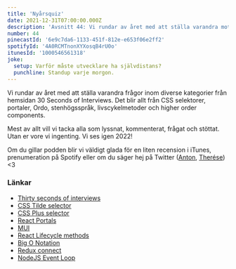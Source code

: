 ```yaml
---
title: 'Nyårsquiz'
date: 2021-12-31T07:00:00.000Z
description: 'Avsnitt 44: Vi rundar av året med att ställa varandra mot vägggen med intervjufrågor. CSS, Ordo, stenhögsspråk, higher order comoponents och mycket annat.'
number: 44
pinecastId: '6e9c7da6-1133-451f-812e-e653f06e2ff2'
spotifyId: '4A0RCMTnonXYXosqB4rU0o'
itunesId: '1000546561318'
joke:
  setup: Varför måste utvecklare ha självdistans?
  punchline: Standup varje morgon.
---
```


Vi rundar av året med att ställa varandra frågor inom diverse kategorier från hemsidan 30 Seconds of Interviews. Det blir allt från CSS selektorer, portaler, Ordo, stenhögsspråk, livscykelmetoder och higher order components.

Mest av allt vill vi tacka alla som lyssnat, kommenterat, frågat och stöttat. Utan er vore vi ingenting. Vi ses igen 2022!

Om du gillar podden blir vi väldigt glada för en liten recension i iTunes, prenumeration på Spotify eller om du säger hej på Twitter ([Anton](https://twitter.com/Awnton), [Therése](https://twitter.com/tkomstadius)) <3

### Länkar

- [Thirty seconds of interviews](https://30secondsofinterviews.org)
- [CSS Tilde selector](https://developer.mozilla.org/en-US/docs/Web/CSS/General_sibling_combinator)
- [CSS Plus selector](https://developer.mozilla.org/en-US/docs/Web/CSS/Adjacent_sibling_combinator)
- [React Portals](https://reactjs.org/docs/portals.html)
- [MUI](https://mui.com)
- [React Lifecycle methods](https://reactjs.org/docs/react-component.html#the-component-lifecycle)
- [Big O Notation](https://en.wikipedia.org/wiki/Big_O_notation)
- [Redux connect](https://react-redux.js.org/api/connect)
- [NodeJS Event Loop](https://nodejs.org/en/docs/guides/event-loop-timers-and-nexttick/)
